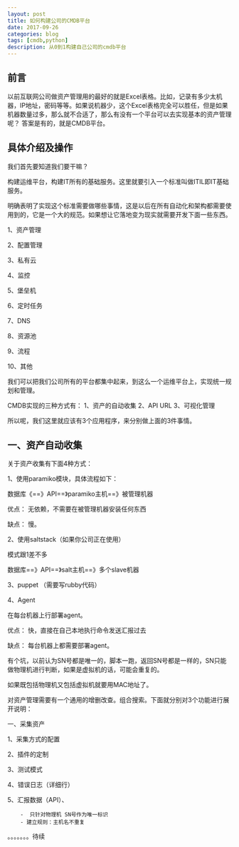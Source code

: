 ```yaml
---
layout: post
title: 如何构建公司的CMDB平台
date: 2017-09-26
categories: blog
tags: [cmdb,python]
description: 从0到1构建自己公司的cmdb平台
---
```



## 前言
以前互联网公司做资产管理用的最好的就是Excel表格。比如，记录有多少太机器，IP地址，密码等等。如果说机器少，这个Excel表格完全可以胜任，但是如果机器数量过多，那么就不合适了，那么有没有一个平台可以去实现基本的资产管理呢？
答案是有的，就是CMDB平台。

## 具体介绍及操作

我们首先要知道我们要干嘛？

构建运维平台，构建IT所有的基础服务。这里就要引入一个标准叫做ITIL即IT基础服务。

明确表明了实现这个标准需要做哪些事情，这是以后在所有自动化和架构都需要使用到的，它是一个大的规范。如果想让它落地变为现实就需要开发下面一些东西。

1、资产管理

2、配置管理

3、私有云

4、监控

5、堡垒机

6、定时任务

7、DNS

8、资源池

9、流程

10、其他

我们可以把我们公司所有的平台都集中起来，到这么一个运维平台上，实现统一规划和管理。

CMDB实现的三种方式有： 1、资产的自动收集 2、API URL 3、可视化管理

所以呢，我们这里就应该有3个应用程序，来分别做上面的3件事情。


## 一、资产自动收集

	
关于资产收集有下面4种方式：

1、使用paramiko模块，具体流程如下：

数据库《==》API==》paramiko主机==》被管理机器

 优点： 无依赖，不需要在被管理机器安装任何东西

 缺点： 慢。

2、使用saltstack（如果你公司正在使用）

模式跟1差不多

数据库==》API==》salt主机==》多个slave机器

3、puppet （需要写rubby代码）

4、Agent

 在每台机器上行部署agent。

 优点： 快，直接在自己本地执行命令发送汇报过去
 
 缺点： 每台机器上都需要部署agent。

有个坑，以前认为SN号都是唯一的，脚本一跑，返回SN号都是一样的，SN只能做物理机进行判断，如果是虚拟机的话，可能会重复的。

如果既包括物理机又包括虚拟机就要用MAC地址了。


对资产管理需要有一个通用的增删改查。组合搜索。下面就分别对3个功能进行展开说明：

一、采集资产

1、采集方式的配置

2、插件的定制

3、测试模式

4、错误日志（详细行）

5、汇报数据（API）、

        -  只针对物理机 SN号作为唯一标识
        - 建立规则：主机名不重复

。。。。。。。待续



